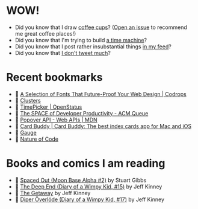 # WOW!

- Did you know that I draw [coffee cups](https://papercups.mamuso.net/)? ([Open an issue](https://github.com/mamuso/papercups/issues) to recommend me great coffee places!)
- Did you know that I'm trying to build [a time machine](https://github.com/mamuso/fluxcapacitor)?
- Did you know that I post rather insubstantial things [in my feed](https://feed.mamuso.net/)?
- Did you know that [I don't tweet much](https://twitter.com/mamuso)?

# Recent bookmarks

- 👀 [A Selection of Fonts That Future-Proof Your Web Design | Codrops](https://tympanus.net/codrops/2024/05/10/a-selection-of-fonts-that-future-proof-your-web-design/)
- 👀 [Clusters](https://ventrella.com/Clusters/)
- 👀 [TimePicker | OpenStatus](https://time.openstatus.dev/)
- 👀 [The SPACE of Developer Productivity - ACM Queue](https://queue.acm.org/detail.cfm?id=3454124)
- 👀 [Popover API - Web APIs | MDN](https://developer.mozilla.org/en-US/docs/Web/API/Popover_API)
- 👀 [Card Buddy | Card Buddy: The best index cards app for Mac and iOS](https://www.ussherpress.com/cardbuddy/)
- 👀 [Gauge](https://gauge.onur.dev/)
- 👀 [Nature of Code](https://natureofcode.com/)


# Books and comics I am reading

- 📘 [Spaced Out (Moon Base Alpha #2)](https://www.goodreads.com/book/show/26022750) by Stuart Gibbs
- 📘 [The Deep End (Diary of a Wimpy Kid, #15)](https://www.goodreads.com/book/show/51468119) by Jeff Kinney
- 📘 [The Getaway](https://www.goodreads.com/book/show/34803142) by Jeff Kinney
- 📘 [Diper Överlöde (Diary of a Wimpy Kid, #17)](https://www.goodreads.com/book/show/60541760) by Jeff Kinney

